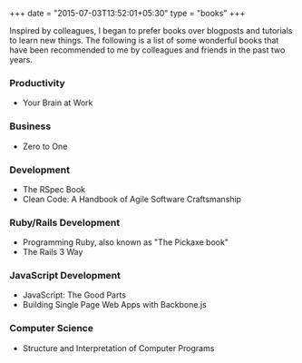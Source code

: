 +++
date = "2015-07-03T13:52:01+05:30"
type = "books"
+++

Inspired by colleagues, I began to prefer books over blogposts and tutorials to learn new things. The following is a list of some wonderful books that have been recommended to me by colleagues and friends in the past two years.

### Productivity

- Your Brain at Work

### Business

- Zero to One

### Development

- The RSpec Book
- Clean Code: A Handbook of Agile Software Craftsmanship

### Ruby/Rails Development

- Programming Ruby, also known as "The Pickaxe book"
- The Rails 3 Way

### JavaScript Development

- JavaScript: The Good Parts
- Building Single Page Web Apps with Backbone.js

### Computer Science

- Structure and Interpretation of Computer Programs
